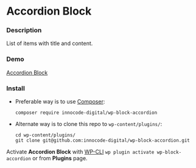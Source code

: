 # Accordion Block

### Description

List of items with title and content.

### Demo

[Accordion Block](https://blocks.innocode.digital/accordion-block/)

### Install

- Preferable way is to use [Composer](https://getcomposer.org/):

    ````
    composer require innocode-digital/wp-block-accordion
    ````

- Alternate way is to clone this repo to `wp-content/plugins/`:

    ````
    cd wp-content/plugins/
    git clone git@github.com:innocode-digital/wp-block-accordion.git
    ````

Activate **Accordion Block** with [WP-CLI](https://make.wordpress.org/cli/handbook/)
`wp plugin activate wp-block-accordion` or from **Plugins** page.
